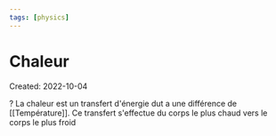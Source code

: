 ```yaml
---
tags: [physics] 
---
```

# Chaleur
Created: 2022-10-04

?
La chaleur est un transfert d'énergie dut a une différence de [[Température]]. Ce transfert s'effectue du corps le plus chaud vers le corps le plus froid
<!--SR:!2022-10-12,2,190-->